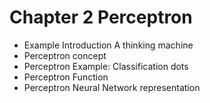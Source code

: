 # Chapter 2 Perceptron 

- Example Introduction
    A thinking machine
- Perceptron concept
- Perceptron Example: Classification dots
- Perceptron Function
- Perceptron Neural Network representation


